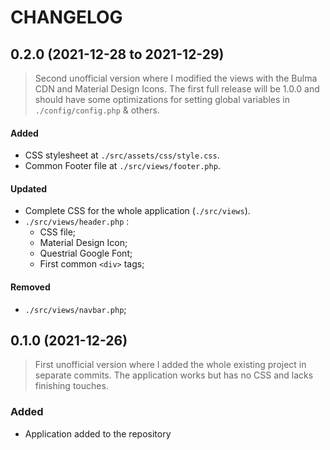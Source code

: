# CHANGELOG

## 0.2.0 (2021-12-28 to 2021-12-29)

> Second unofficial version where I modified the views with the Bulma CDN and Material Design Icons. The first full release will be 1.0.0 and should have some optimizations for setting global variables in `./config/config.php` & others.

#### Added

- CSS stylesheet at `./src/assets/css/style.css`.
- Common Footer file at `./src/views/footer.php`.

#### Updated

- Complete CSS for the whole application (`./src/views`).
- `./src/views/header.php` :
  - CSS file;
  - Material Design Icon;
  - Questrial Google Font;
  - First common ```<div>``` tags;

#### Removed

- `./src/views/navbar.php`;

## 0.1.0 (2021-12-26)

> First unofficial version where I added the whole existing project in separate commits. The application works but has no CSS and lacks finishing touches.

### Added

- Application added to the repository